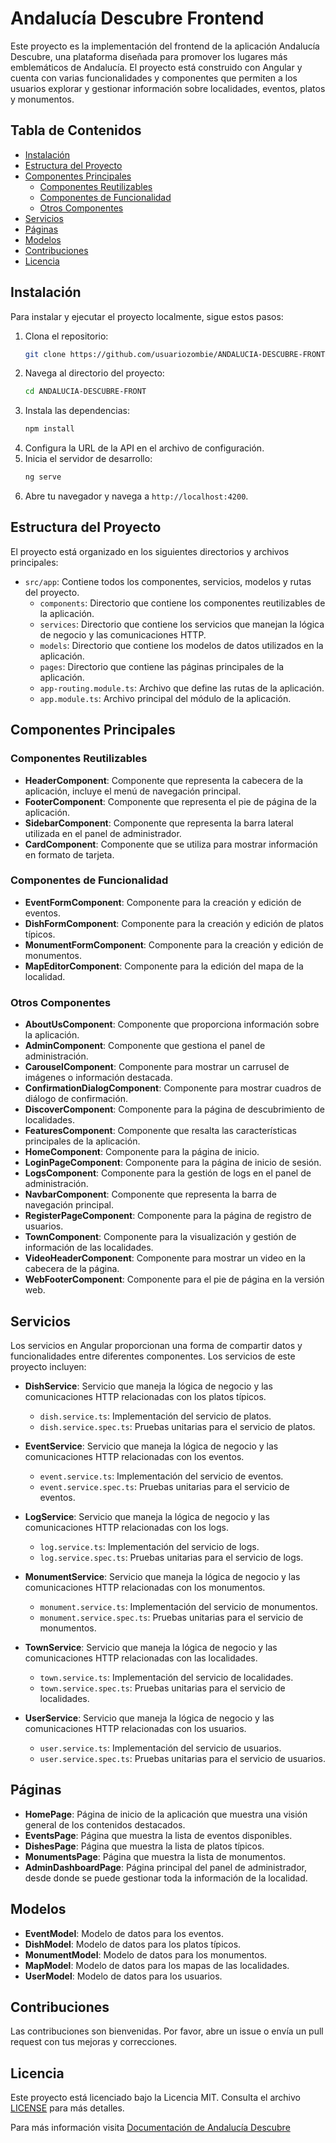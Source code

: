# Andalucía Descubre Frontend

Este proyecto es la implementación del frontend de la aplicación Andalucía Descubre, una plataforma diseñada para promover los lugares más emblemáticos de Andalucía. El proyecto está construido con Angular y cuenta con varias funcionalidades y componentes que permiten a los usuarios explorar y gestionar información sobre localidades, eventos, platos y monumentos.

## Tabla de Contenidos

- [Instalación](#instalación)
- [Estructura del Proyecto](#estructura-del-proyecto)
- [Componentes Principales](#componentes-principales)
  - [Componentes Reutilizables](#componentes-reutilizables)
  - [Componentes de Funcionalidad](#componentes-de-funcionalidad)
  - [Otros Componentes](#otros-componentes)
- [Servicios](#servicios)
- [Páginas](#páginas)
- [Modelos](#modelos)
- [Contribuciones](#contribuciones)
- [Licencia](#licencia)

## Instalación

Para instalar y ejecutar el proyecto localmente, sigue estos pasos:

1. Clona el repositorio:
   ```bash
   git clone https://github.com/usuariozombie/ANDALUCIA-DESCUBRE-FRONT.git
   ```
2. Navega al directorio del proyecto:
   ```bash
   cd ANDALUCIA-DESCUBRE-FRONT
   ```
3. Instala las dependencias:
   ```bash
   npm install
   ```
4. Configura la URL de la API en el archivo de configuración.
5. Inicia el servidor de desarrollo:
   ```bash
   ng serve
   ```
6. Abre tu navegador y navega a `http://localhost:4200`.

## Estructura del Proyecto

El proyecto está organizado en los siguientes directorios y archivos principales:

- `src/app`: Contiene todos los componentes, servicios, modelos y rutas del proyecto.
  - `components`: Directorio que contiene los componentes reutilizables de la aplicación.
  - `services`: Directorio que contiene los servicios que manejan la lógica de negocio y las comunicaciones HTTP.
  - `models`: Directorio que contiene los modelos de datos utilizados en la aplicación.
  - `pages`: Directorio que contiene las páginas principales de la aplicación.
  - `app-routing.module.ts`: Archivo que define las rutas de la aplicación.
  - `app.module.ts`: Archivo principal del módulo de la aplicación.

## Componentes Principales

### Componentes Reutilizables

- **HeaderComponent**: Componente que representa la cabecera de la aplicación, incluye el menú de navegación principal.
- **FooterComponent**: Componente que representa el pie de página de la aplicación.
- **SidebarComponent**: Componente que representa la barra lateral utilizada en el panel de administrador.
- **CardComponent**: Componente que se utiliza para mostrar información en formato de tarjeta.

### Componentes de Funcionalidad

- **EventFormComponent**: Componente para la creación y edición de eventos.
- **DishFormComponent**: Componente para la creación y edición de platos típicos.
- **MonumentFormComponent**: Componente para la creación y edición de monumentos.
- **MapEditorComponent**: Componente para la edición del mapa de la localidad.

### Otros Componentes

- **AboutUsComponent**: Componente que proporciona información sobre la aplicación.
- **AdminComponent**: Componente que gestiona el panel de administración.
- **CarouselComponent**: Componente para mostrar un carrusel de imágenes o información destacada.
- **ConfirmationDialogComponent**: Componente para mostrar cuadros de diálogo de confirmación.
- **DiscoverComponent**: Componente para la página de descubrimiento de localidades.
- **FeaturesComponent**: Componente que resalta las características principales de la aplicación.
- **HomeComponent**: Componente para la página de inicio.
- **LoginPageComponent**: Componente para la página de inicio de sesión.
- **LogsComponent**: Componente para la gestión de logs en el panel de administración.
- **NavbarComponent**: Componente que representa la barra de navegación principal.
- **RegisterPageComponent**: Componente para la página de registro de usuarios.
- **TownComponent**: Componente para la visualización y gestión de información de las localidades.
- **VideoHeaderComponent**: Componente para mostrar un video en la cabecera de la página.
- **WebFooterComponent**: Componente para el pie de página en la versión web.

## Servicios

Los servicios en Angular proporcionan una forma de compartir datos y funcionalidades entre diferentes componentes. Los servicios de este proyecto incluyen:

- **DishService**: Servicio que maneja la lógica de negocio y las comunicaciones HTTP relacionadas con los platos típicos.
  - `dish.service.ts`: Implementación del servicio de platos.
  - `dish.service.spec.ts`: Pruebas unitarias para el servicio de platos.

- **EventService**: Servicio que maneja la lógica de negocio y las comunicaciones HTTP relacionadas con los eventos.
  - `event.service.ts`: Implementación del servicio de eventos.
  - `event.service.spec.ts`: Pruebas unitarias para el servicio de eventos.

- **LogService**: Servicio que maneja la lógica de negocio y las comunicaciones HTTP relacionadas con los logs.
  - `log.service.ts`: Implementación del servicio de logs.
  - `log.service.spec.ts`: Pruebas unitarias para el servicio de logs.

- **MonumentService**: Servicio que maneja la lógica de negocio y las comunicaciones HTTP relacionadas con los monumentos.
  - `monument.service.ts`: Implementación del servicio de monumentos.
  - `monument.service.spec.ts`: Pruebas unitarias para el servicio de monumentos.

- **TownService**: Servicio que maneja la lógica de negocio y las comunicaciones HTTP relacionadas con las localidades.
  - `town.service.ts`: Implementación del servicio de localidades.
  - `town.service.spec.ts`: Pruebas unitarias para el servicio de localidades.

- **UserService**: Servicio que maneja la lógica de negocio y las comunicaciones HTTP relacionadas con los usuarios.
  - `user.service.ts`: Implementación del servicio de usuarios.
  - `user.service.spec.ts`: Pruebas unitarias para el servicio de usuarios.

## Páginas

- **HomePage**: Página de inicio de la aplicación que muestra una visión general de los contenidos destacados.
- **EventsPage**: Página que muestra la lista de eventos disponibles.
- **DishesPage**: Página que muestra la lista de platos típicos.
- **MonumentsPage**: Página que muestra la lista de monumentos.
- **AdminDashboardPage**: Página principal del panel de administrador, desde donde se puede gestionar toda la información de la localidad.

## Modelos

- **EventModel**: Modelo de datos para los eventos.
- **DishModel**: Modelo de datos para los platos típicos.
- **MonumentModel**: Modelo de datos para los monumentos.
- **MapModel**: Modelo de datos para los mapas de las localidades.
- **UserModel**: Modelo de datos para los usuarios.

## Contribuciones

Las contribuciones son bienvenidas. Por favor, abre un issue o envía un pull request con tus mejoras y correcciones.

## Licencia

Este proyecto está licenciado bajo la Licencia MIT. Consulta el archivo [LICENSE](LICENSE) para más detalles.


Para más información visita [Documentación de Andalucía Descubre](https://usuariozombie.github.io/ANDALUCIA-DESCUBRE-DOCS)
